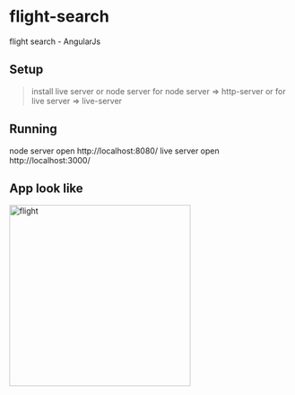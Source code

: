# flight-search
flight search - AngularJs

Setup
----
> install live server or node server
> for node server => http-server or for live server => live-server

Running
----
node server open http://localhost:8080/
live server open http://localhost:3000/

App look like
----
<img width="323" alt="flight" src="https://user-images.githubusercontent.com/21152844/34516760-39f77dce-f09e-11e7-8f45-8f040c83d9b7.png">

